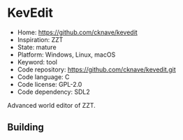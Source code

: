 # KevEdit

- Home: https://github.com/cknave/kevedit
- Inspiration: ZZT
- State: mature
- Platform: Windows, Linux, macOS
- Keyword: tool
- Code repository: https://github.com/cknave/kevedit.git
- Code language: C
- Code license: GPL-2.0
- Code dependency: SDL2

Advanced world editor of ZZT.

## Building
